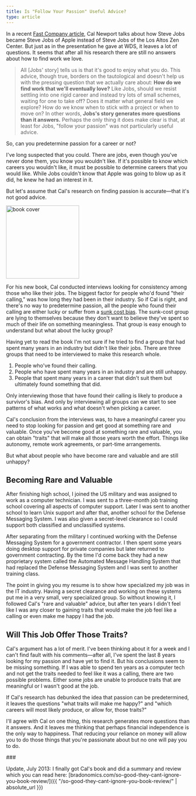 ```yaml
---
title: Is "Follow Your Passion" Useful Advice?
type: article
---
```


In a recent [Fast Company article](http://www.fastcompany.com/3001441/do-steve-jobs-did-dont-follow-your-passion), Cal Newport talks about how Steve Jobs became Steve Jobs of Apple instead of Steve Jobs of the Los Altos Zen Center. But just as in the presentation he gave at WDS, it leaves a lot of questions. It seems that after all his research there are still no answers about how to find work we love.

> All [Jobs' story] tells us is that it's good to enjoy what you do. This advice, though true, borders on the tautological and doesn't help us with the pressing question that we actually care about: **How do we find work that we'll eventually love?** Like Jobs, should we resist settling into one rigid career and instead try lots of small schemes, waiting for one to take off? Does it matter what general field we explore? How do we know when to stick with a project or when to move on? In other words, **Jobs's story generates more questions than it answers.** Perhaps the only thing it does make clear is that, at least for Jobs, "follow your passion" was not particularly useful advice.

So, can you predetermine passion for a career or not?

I've long suspected that you could. There are jobs, even though you've never done them, you know you wouldn't like. If it's possible to know which careers you wouldn't like, it must be possible to determine careers that you would like. While Jobs couldn't know that Apple was going to blow up as it did, he knew he had an interest in it.

But let's assume that Cal's research on finding passion is accurate—that it's not good advice.

<img class="pullright" width="200" src="{{ '/images/So-Good-Newport.jpg' | absolute_url }}" alt="book cover">

For his new book, Cal conducted interviews looking for consistency among those who like their jobs. The biggest factor for people who'd found "their calling," was how long they had been in their industry. So if Cal is right, and there's no way to predetermine passion, all the people who found their calling are either lucky or suffer from a [sunk cost bias](http://litemind.com/sunk-cost-bias/). The sunk-cost group are lying to themselves because they don't want to believe they've spent so much of their life on something meaningless. That group is easy enough to understand but what about the lucky group?

Having yet to read the book I'm not sure if he tried to find a group that had spent many years in an industry but didn't like their jobs. There are three groups that need to be interviewed to make this research whole.

1. People who've found their calling.
2. People who have spent many years in an industry and are still unhappy.
3. People that spent many years in a career that didn't suit them but ultimately found something that did.

Only interviewing those that have found their calling is likely to produce a survivor's bias. And only by interviewing all groups can we start to see patterns of what works and what doesn't when picking a career.

Cal's conclusion from the interviews was, to have a meaningful career you need to stop looking for passion and get good at something rare and valuable. Once you've become good at something rare and valuable, you can obtain "traits" that will make all those years worth the effort. Things like autonomy, remote work agreements, or part-time arrangements.

But what about people who have become rare and valuable and are still unhappy?

## Becoming Rare and Valuable

After finishing high school, I joined the US military and was assigned to work as a computer technician. I was sent to a three-month job training school covering all aspects of computer support. Later I was sent to another school to learn Unix support and after that, another school for the Defense Messaging System. I was also given a secret-level clearance so I could support both classified and unclassified systems.

After separating from the military I continued working with the Defense Messaging System for a government contractor. I then spent some years doing desktop support for private companies but later returned to government contracting. By the time I'd come back they had a new proprietary system called the Automated Message Handling System that had replaced the Defense Messaging System and I was sent to another training class.

The point in giving you my resume is to show how specialized my job was in the IT industry. Having a secret clearance and working on these systems put me in a very small, very specialized group. So without knowing it, I followed Cal's "rare and valuable" advice, but after ten years I didn't feel like I was any closer to gaining traits that would make the job feel like a calling or even make me happy I had the job.

## Will This Job Offer Those Traits?

Cal's argument has a lot of merit. I've been thinking about it for a week and I can't find fault with his comments—after all, I've spent the last 8 years looking for my passion and have yet to find it. But his conclusions seem to be missing something. If I was able to spend ten years as a computer tech and not get the traits needed to feel like it was a calling, there are two possible problems. Either some jobs are unable to produce traits that are meaningful or I wasn't good at the job.

If Cal's research has debunked the idea that passion can be predetermined, it leaves the questions "what traits will make me happy?" and "which careers will most likely produce, or allow for, those traits?"

I'll agree with Cal on one thing, this research generates more questions than it answers. And it leaves me thinking that perhaps financial independence is the only way to happiness. That reducing your reliance on money will allow you to do those things that you're passionate about but no one will pay you to do.

\###

Update, July 2013: I finally got Cal's book and did a summary and review which you can read here: [bradonomics.com/so-good-they-cant-ignore-you-book-review/]({{ "/so-good-they-cant-ignore-you-book-review/" | absolute_url }})

